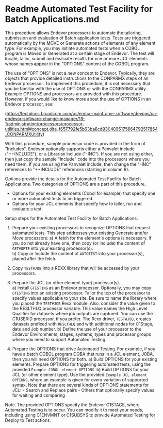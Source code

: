 # Readme Automated Test Facility for Batch Applications.md

This procedure allows Endevor processors to automate the tailoring, submission and evaluation of Batch application tests. Tests are triggered automatically by the MOVE or Generate actions of elements of any element type. For example, you may initiate automated tests when a COBOL program is Moved or Generated at a certain stage of Endevor. The test will locate, tailor, submit and evaluate results for one or more JCL elements whose names appear in the "OPTIONS" content of the COBOL program. 

The use of "OPTIONS" is not a new concept to Endevor. Typically, they are objects that provide detailed instructions to the CONPARMX steps of an Endevor processor. To implement this procedure, it is not necessary that you be familiar with the use of OPTIONS or with the CONPARMX utility. Example OPTIONS and processors are provided with this procedure. However, if you would like to know more about the use of OPTIONS in an Endevor processor, see: 

(https://techdocs.broadcom.com/us/en/ca-mainframe-software/devops/ca-endevor-software-change-manager/18-1/administrating/processors/processor-utilities.html#concept.dita_f657792fe5b63ba8cd9304095175664793517854_CONPARMXUtility)

With this procedure, sample processor code is provided in the form of "Includes". Endevor optionally supports either a Panvalet include ("++INCLUDE"), or a Librarian include ("-INC"). If you are not using either, then just copy the sample "Include" code into the processors where you need them. If you are using the Panvalet include, then change the "-INC" references to "++INCLUDE" references (starting in column 8).

Options provide the details for the Automated Test Facility for Batch Applications. Two categories of OPTIONS are a part of this procedure.
- Options for your existing elements (Cobol for example) that specify one or more automated tests to be triggered. 
- Options for your JCL elements that specify how to tailor, run and evaluate a test.

Setup steps for the Automated Test Facility for Batch Applications: 

1)	Prepare your existing processors to recognize OPTIONS that request automated tests. This step addresses your existing Generate and/or Move processors:
    a)	A fetch for the element's options is necessary. If you do not already have one, then copy (or include) the content of `GET#OPTE` into your existing processor(s).  
    b)	Copy or Include the content of `AUTOTEST` into your processor(s), placed after the fetch.  

2)  Copy `TEST#JOB` into a REXX library that will be accessed by your processors.

3)	Prepare the JCL (or other element type) processor(s).  
    a)	Install `GTESTING` as an Endevor processor. Optionally, you may copy `GTESTING` into an existing processor. Tailor the top of the processor to specify values applicable to your site. Be sure to name the library where you placed the `TEST#JOB` Rexx module. Also, consider the value given to the RESLTHLQ processor variable. This value names the High Level Qualifier for datasets where job outputs are captured. You can use the C1USERID processor, if you prefer. The Rexx driver, `TEST#JOB`, creates datasets prefixed with `RESLTHLQ` and with additional nodes for C1Stage, date and Job number.
    b)  Define the use of your processor to the Endevor Environments, stages, systems, types and processor groups where you need to support Automated Testing.
    
4)  Prepare the OPTIONS that drive Automated Testing. For example, if you have a batch COBOL program COBA that runs in a JCL element, JOBA, then you will need OPTIONS for both.
    a) Build OPTIONS for your existing elements.  Prepare OPTIONS for triggering automated tests, using the provided `Example COBOL element OPTIONS`.
    b) Build OPTIONS for your JCL (or other element type). Use the provided `Example JCL element OPTIONS`, where an example is given for every variation of supported syntax. Note that there are several kinds of OPTIONS statements for JCL:
        - Search and Replace pairs
        - Others that optionally specify values for waiting and comparing 

Note.
The provided OPTIONS specify the Endevor C1STAGE, where Automated Testing is to occur. You can modify it to meet your needs, including using C1ENVMNT or C1SUBSYS to provide Automated Testing for Deploy to Test actions.


